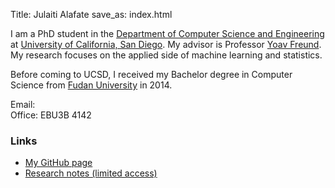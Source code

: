 Title: Julaiti Alafate
save_as: index.html

I am a PhD student in the [Department of Computer Science and Engineering](http://cse.ucsd.edu/) at [University of California, San Diego](http://ucsd.edu/). My advisor is Professor [Yoav Freund](http://cseweb.ucsd.edu/~yfreund/). My research focuses on the applied side of machine learning and statistics.

Before coming to UCSD, I received my Bachelor degree in Computer Science from [Fudan University](http://www.fudan.edu.cn/en/) in 2014.

Email: <script language="JavaScript">var username = "jalafate"; var hostname = "eng.ucsd.edu"; var linktext = username + "@" + hostname ; document.write("<a href='" + "mail" + "to:" + username + "@" + hostname + "'>" + linktext + "</a>");</script><br/>
Office: EBU3B 4142

### Links

*   [My GitHub page](https://github.com/arapat/)
*   [Research notes (limited access)](https://sites.google.com/eng.ucsd.edu/julaiti)

